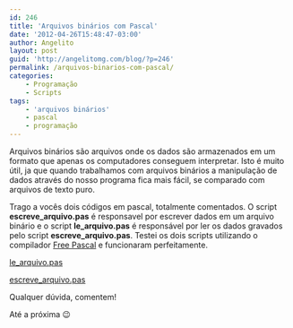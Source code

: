 ```yaml
---
id: 246
title: 'Arquivos binários com Pascal'
date: '2012-04-26T15:48:47-03:00'
author: Angelito
layout: post
guid: 'http://angelitomg.com/blog/?p=246'
permalink: /arquivos-binarios-com-pascal/
categories:
    - Programação
    - Scripts
tags:
    - 'arquivos binários'
    - pascal
    - programação
---
```


Arquivos binários são arquivos onde os dados são armazenados em um formato que apenas os computadores conseguem interpretar. Isto é muito útil, ja que quando trabalhamos com arquivos binários a manipulação de dados através do nosso programa fica mais fácil, se comparado com arquivos de texto puro.

Trago a vocês dois códigos em pascal, totalmente comentados. O script **escreve\_arquivo.pas** é responsavel por escrever dados em um arquivo binário e o script **le\_arquivo.pas** é responsável por ler os dados gravados pelo script **escreve\_arquivo.pas**. Testei os dois scripts utilizando o compilador [Free Pascal](http://www.freepascal.org) e funcionaram perfeitamente.

[le\_arquivo.pas](https://angelitomg.github.io/downloads/le_arquivo.pas)

[escreve\_arquivo.pas](https://angelitomg.github.io/downloads/escreve_arquivo.pas)

Qualquer dúvida, comentem!

Até a próxima 😉